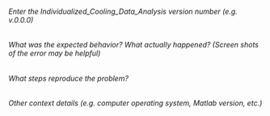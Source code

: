 ###### Enter the Individualized_Cooling_Data_Analysis version number (e.g. v.0.0.0)


###### What was the expected behavior? What actually happened? (Screen shots of the error may be helpful)


###### What steps reproduce the problem?


###### Other context details (e.g. computer operating system, Matlab version, etc.)
